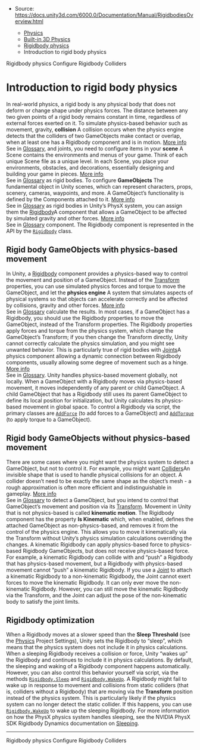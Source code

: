 * Source: https://docs.unity3d.com/6000.0/Documentation/Manual/RigidbodiesOverview.html

  * [Physics](https://docs.unity3d.com/6000.0/Documentation/Manual/PhysicsSection.html)
  * [Built-in 3D Physics](https://docs.unity3d.com/6000.0/Documentation/Manual/PhysicsOverview.html)
  * [Rigidbody physics](https://docs.unity3d.com/6000.0/Documentation/Manual/rigidbody-physics-section.html)
  * Introduction to rigid body physics 


[](https://docs.unity3d.com/6000.0/Documentation/Manual/rigidbody-physics-section.html)
Rigidbody physics
[](https://docs.unity3d.com/6000.0/Documentation/Manual/rigidbody-configure-colliders.html)
Configure Rigidbody Colliders 
# Introduction to rigid body physics
In real-world physics, a rigid body is any physical body that does not deform or change shape under physics forces. The distance between any two given points of a rigid body remains constant in time, regardless of external forces exerted on it.
To simulate physics-based behavior such as movement, gravity, **collision** A collision occurs when the physics engine detects that the colliders of two GameObjects make contact or overlap, when at least one has a Rigidbody component and is in motion. [More info](https://docs.unity3d.com/6000.0/Documentation/Manual/CollidersOverview.html)  
See in [Glossary](https://docs.unity3d.com/6000.0/Documentation/Manual/Glossary.html#Collision), and joints, you need to configure items in your **scene** A Scene contains the environments and menus of your game. Think of each unique Scene file as a unique level. In each Scene, you place your environments, obstacles, and decorations, essentially designing and building your game in pieces. [More info](https://docs.unity3d.com/6000.0/Documentation/Manual/CreatingScenes.html)  
See in [Glossary](https://docs.unity3d.com/6000.0/Documentation/Manual/Glossary.html#Scene) as rigid bodies. To configure **GameObjects** The fundamental object in Unity scenes, which can represent characters, props, scenery, cameras, waypoints, and more. A GameObject’s functionality is defined by the Components attached to it. [More info](https://docs.unity3d.com/6000.0/Documentation/Manual/class-GameObject.html)  
See in [Glossary](https://docs.unity3d.com/6000.0/Documentation/Manual/Glossary.html#GameObject) as rigid bodies in Unity’s PhysX system, you can assign them the [Rigidbody](https://docs.unity3d.com/6000.0/Documentation/Manual/class-Rigidbody.html)A component that allows a GameObject to be affected by simulated gravity and other forces. [More info](https://docs.unity3d.com/6000.0/Documentation/Manual/class-Rigidbody.html)  
See in [Glossary](https://docs.unity3d.com/6000.0/Documentation/Manual/Glossary.html#Rigidbody) component. The Rigidbody component is represented in the API by the [`Rigidbody`](https://docs.unity3d.com/6000.0/Documentation/ScriptReference/Rigidbody.html) class.
## Rigid body GameObjects with physics-based movement
In Unity, a [Rigidbody](https://docs.unity3d.com/6000.0/Documentation/Manual/class-Rigidbody.html) component provides a physics-based way to control the movement and position of a GameObject. Instead of the [Transform](https://docs.unity3d.com/6000.0/Documentation/Manual/class-Transform.html) properties, you can use simulated physics forces and torque to move the GameObject, and let the **physics engine** A system that simulates aspects of physical systems so that objects can accelerate correctly and be affected by collisions, gravity and other forces. [More info](https://docs.unity3d.com/6000.0/Documentation/Manual/PhysicsSection.html)  
See in [Glossary](https://docs.unity3d.com/6000.0/Documentation/Manual/Glossary.html#PhysicsEngine) calculate the results.
In most cases, if a GameObject has a Rigidbody, you should use the Rigidbody properties to move the GameObject, instead of the Transform properties. The Rigidbody properties apply forces and torque from the physics system, which change the GameObject’s Transform; if you then change the Transform directly, Unity cannot correctly calculate the physics simulation, and you might see unwanted behavior. This is particularly true of rigid bodies with [Joints](https://docs.unity3d.com/6000.0/Documentation/Manual/joints-section.html)A physics component allowing a dynamic connection between Rigidbody components, usually allowing some degree of movement such as a hinge. [More info](https://docs.unity3d.com/6000.0/Documentation/Manual/Joints.html)  
See in [Glossary](https://docs.unity3d.com/6000.0/Documentation/Manual/Glossary.html#joint).
Unity handles physics-based movement globally, not locally. When a GameObject with a Rigidbody moves via physics-based movement, it moves independently of any parent or child GameObject. A child GameObject that has a Rigidbody still uses its parent GameObject to define its local position for initialization, but Unity calculates its physics-based movement in global space.
To control a Rigidbody via script, the primary classes are [`AddForce`](https://docs.unity3d.com/6000.0/Documentation/ScriptReference/Rigidbody.AddForce.html) (to add forces to a GameObject) and [`AddTorque`](https://docs.unity3d.com/6000.0/Documentation/ScriptReference/Rigidbody.AddTorque.html) (to apply torque to a GameObject).
## Rigid body GameObjects without physics-based movement
There are some cases where you might want the physics system to detect a GameObject, but not to control it. For example, you might want [Colliders](https://docs.unity3d.com/6000.0/Documentation/Manual/collision-section.html)An invisible shape that is used to handle physical collisions for an object. A collider doesn’t need to be exactly the same shape as the object’s mesh - a rough approximation is often more efficient and indistinguishable in gameplay. [More info](https://docs.unity3d.com/6000.0/Documentation/Manual/CollidersOverview.html)  
See in [Glossary](https://docs.unity3d.com/6000.0/Documentation/Manual/Glossary.html#Collider) to detect a GameObject, but you intend to control that GameObject’s movement and position via its [Transform](https://docs.unity3d.com/6000.0/Documentation/Manual/class-Transform.html). 
Movement in Unity that is not physics-based is called **kinematic motion**. The Rigidbody component has the property **Is Kinematic** which, when enabled, defines the attached GameObject as non-physics-based, and removes it from the control of the physics engine. This allows you to move it kinematically via the Transform without Unity’s physics simulation calculations overriding the changes. 
A kinematic Rigidbody can apply physics-based force to physics-based Rigidbody GameObjects, but does not receive physics-based force. For example, a kinematic Rigidbody can collide with and “push” a Rigidbody that has physics-based movement, but a Rigidbody with physics-based movement cannot “push” a kinematic Rigidbody.
If you use a [Joint](https://docs.unity3d.com/6000.0/Documentation/Manual/joints-section.html) to attach a kinematic Rigidbody to a non-kinematic Rigidbody, the Joint cannot exert forces to move the kinematic Rigidbody. It can only ever move the non-kinematic Rigidbody. However, you can still move the kinematic Rigidbody via the Transform, and the Joint can adjust the pose of the non-kinematic body to satisfy the joint limits.
## Rigidbody optimization
When a Rigidbody moves at a slower speed than the **Sleep Threshold** (see the [Physics](https://docs.unity3d.com/6000.0/Documentation/Manual/class-PhysicsManager.html) Project Settings), Unity sets the Rigidbody to “sleep”, which means that the physics system does not include it in physics calculations. When a sleeping Rigidbody receives a collision or force, Unity “wakes up” the Rigidbody and continues to include it in physics calculations. 
By default, the sleeping and waking of a Rigidbody component happens automatically. However, you can also control this behavior yourself via script, via the methods [`Rigidbody.Sleep`](https://docs.unity3d.com/6000.0/Documentation/ScriptReference/Rigidbody.Sleep.html) and [`Rigidbody.WakeUp`](https://docs.unity3d.com/6000.0/Documentation/ScriptReference/Rigidbody.WakeUp.html).
A Rigidbody might fail to wake up in response to movement and collisions from static colliders (that is, colliders without a Rigidbody) that are moving via the **Transform** position instead of the physics system. This is particularly likely if the physics system can no longer detect the static collider. If this happens, you can use [`Rigidbody.WakeUp`](https://docs.unity3d.com/6000.0/Documentation/ScriptReference/Rigidbody.WakeUp.html) to wake up the sleeping Rigidbody. 
For more information on how the PhysX physics system handles sleeping, see the NVIDIA PhysX SDK Rigidbody Dynamics documentation on [Sleeping](https://docs.nvidia.com/gameworks/content/gameworkslibrary/physx/guide/Manual/RigidBodyDynamics.html#sleeping).
* * *
[](https://docs.unity3d.com/6000.0/Documentation/Manual/rigidbody-physics-section.html)
Rigidbody physics
[](https://docs.unity3d.com/6000.0/Documentation/Manual/rigidbody-configure-colliders.html)
Configure Rigidbody Colliders 
